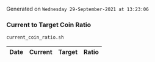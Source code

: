 Generated on `Wednesday 29-September-2021 at 13:23:06`

### Current to Target Coin Ratio
`current_coin_ratio.sh`

Date|Current|Target|Ratio
---|---|---|---
